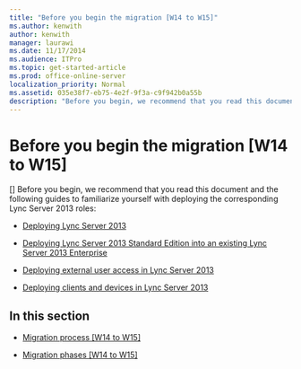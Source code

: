 ```yaml
---
title: "Before you begin the migration [W14 to W15]"
ms.author: kenwith
author: kenwith
manager: laurawi
ms.date: 11/17/2014
ms.audience: ITPro
ms.topic: get-started-article
ms.prod: office-online-server
localization_priority: Normal
ms.assetid: 035e38f7-eb75-4e2f-9f3a-c9f942b0a55b
description: "Before you begin, we recommend that you read this document and the following guides to familiarize yourself with deploying the corresponding Lync Server 2013 roles:"
---
```


# Before you begin the migration [W14 to W15]
[]
Before you begin, we recommend that you read this document and the following guides to familiarize yourself with deploying the corresponding Lync Server 2013 roles:
  
- [Deploying Lync Server 2013](../../deployment/deploying-lync-server-2013/deploying-lync-server-2013.md)
    
- [Deploying Lync Server 2013 Standard Edition into an existing Lync Server 2013 Enterprise](../../deployment/deploying-lync-server-2013/deploying-lync-server-2013-standard-edition-into-an-existing-lync-server-2013-en.md)
    
- [Deploying external user access in Lync Server 2013](../../deployment/deploying-external-user-access/deploying-external-user-access.md)
    
- [Deploying clients and devices in Lync Server 2013](../../deployment/deploying-clients-and-devices/deploying-clients-and-devices.md)
    
## In this section

- [Migration process [W14 to W15]](migration-process-w14-to-w15.md)
    
- [Migration phases [W14 to W15]](migration-phases-w14-to-w15.md)
    

